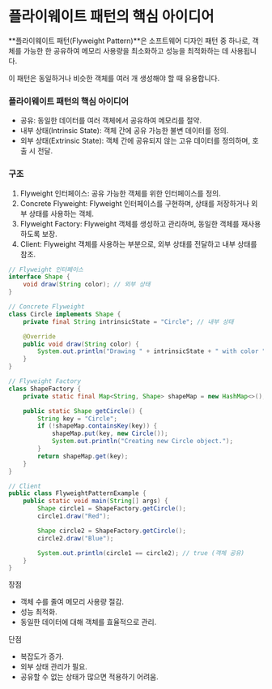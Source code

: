 # 플라이웨이트 패턴의 핵심 아이디어

**플라이웨이트 패턴(Flyweight Pattern)**은 소프트웨어 디자인 패턴 중 하나로, 객체를 가능한 한 공유하여 메모리 사용량을 최소화하고 성능을 최적화하는 데 사용됩니다.

이 패턴은 동일하거나 비슷한 객체를 여러 개 생성해야 할 때 유용합니다.

### 플라이웨이트 패턴의 핵심 아이디어

- 공유: 동일한 데이터를 여러 객체에서 공유하여 메모리를 절약.
- 내부 상태(Intrinsic State): 객체 간에 공유 가능한 불변 데이터를 정의.
- 외부 상태(Extrinsic State): 객체 간에 공유되지 않는 고유 데이터를 정의하며, 호출 시 전달.

### 구조

1. Flyweight 인터페이스: 공유 가능한 객체를 위한 인터페이스를 정의.
2. Concrete Flyweight: Flyweight 인터페이스를 구현하며, 상태를 저장하거나 외부 상태를 사용하는 객체.
3. Flyweight Factory: Flyweight 객체를 생성하고 관리하며, 동일한 객체를 재사용하도록 보장.
4. Client: Flyweight 객체를 사용하는 부분으로, 외부 상태를 전달하고 내부 상태를 참조.

```java
// Flyweight 인터페이스
interface Shape {
    void draw(String color); // 외부 상태
}

// Concrete Flyweight
class Circle implements Shape {
    private final String intrinsicState = "Circle"; // 내부 상태

    @Override
    public void draw(String color) {
        System.out.println("Drawing " + intrinsicState + " with color " + color);
    }
}

// Flyweight Factory
class ShapeFactory {
    private static final Map<String, Shape> shapeMap = new HashMap<>();

    public static Shape getCircle() {
        String key = "Circle";
        if (!shapeMap.containsKey(key)) {
            shapeMap.put(key, new Circle());
            System.out.println("Creating new Circle object.");
        }
        return shapeMap.get(key);
    }
}

// Client
public class FlyweightPatternExample {
    public static void main(String[] args) {
        Shape circle1 = ShapeFactory.getCircle();
        circle1.draw("Red");

        Shape circle2 = ShapeFactory.getCircle();
        circle2.draw("Blue");

        System.out.println(circle1 == circle2); // true (객체 공유)
    }
}

```

장점

- 객체 수를 줄여 메모리 사용량 절감.
- 성능 최적화.
- 동일한 데이터에 대해 객체를 효율적으로 관리.

단점

- 복잡도가 증가.
- 외부 상태 관리가 필요.
- 공유할 수 없는 상태가 많으면 적용하기 어려움.
